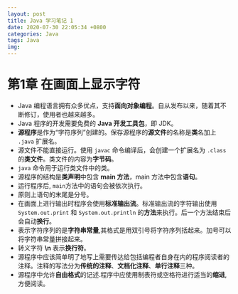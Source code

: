 ```yaml
---
layout: post
title: Java 学习笔记 1
date: 2020-07-30 22:05:34 +0800
categories: Java
tags: Java
img: 
---
```


# 第1章 在画面上显示字符

- Java 编程语言拥有众多优点，支持**面向对象编程**。自从发布以来，随着其不断修订，使用者也越来越多。
- Java 程序的开发需要免费的 **Java 开发工具包**，即 JDK。
- **源程序**是作为“字符序列”创建的。保存源程序的**源文件**的名称是**类**名加上 `.java` 扩展名。
- 源文件不能直接运行。使用 `javac` 命令编译后，会创建一个扩展名为 `.class` 的**类文件**。类文件的内容为**字节码**。
- `java` 命令用于运行类文件中的类。
- 源程序的结构是**类声明**中包含 **main 方法**，main 方法中包含**语句**。
- 运行程序后, `main`方法中的语句会被依次执行。
- 原则上语句的末尾是分号。
- 在画面上进行输出时程序会使用**标准输出流**。标准输出流的字符输出使用`System.out.print` 和 `System.out.println` 的**方法**来执行。后一个方法结束后会自动**换行**。
- 表示字符序列的是**字符串常量**,其格式是用双引号将字符序列括起来。加号可以将字符串常量拼接起来。
- 转义字符 **\n** 表示**换行符**。
- 源程序中应该简单明了地写上需要传达给包括编程者自身在内的程序阅读者的注释。注释的写法分为**传统的注释**、**文档化注释**、**单行注释**三种。
- 源程序中允许**自由格式**的记述.程序中应使用制表符或空格符进行适当的**缩进**,方便阅读。